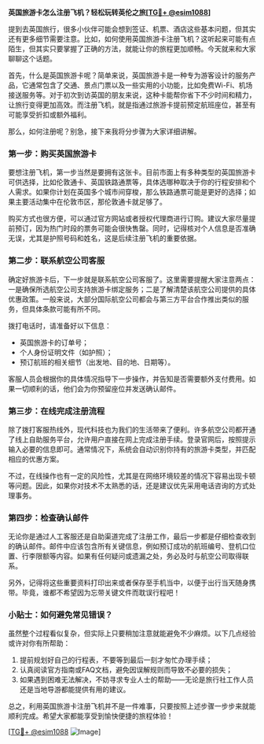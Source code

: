 **英国旅游卡怎么注册飞机？轻松玩转英伦之旅[[TG💪+ @esim1088](https://t.me/s/esim1088)]**

提到去英国旅行，很多小伙伴可能会想到签证、机票、酒店这些基本问题，但其实还有更多细节需要注意。比如，如何使用英国旅游卡注册飞机？这听起来可能有点陌生，但其实只要掌握了正确的方法，就能让你的旅程更加顺畅。今天就来和大家聊聊这个话题。

首先，什么是英国旅游卡呢？简单来说，英国旅游卡是一种专为游客设计的服务产品，它通常包含了交通、景点门票以及一些实用的小功能，比如免费Wi-Fi、机场接送服务等。对于初次到访英国的朋友来说，这种卡能帮你省下不少时间和精力，让旅行变得更加高效。而注册飞机，就是指通过旅游卡提前预定航班座位，甚至有可能享受折扣或额外福利。

那么，如何注册呢？别急，接下来我将分步骤为大家详细讲解。

### 第一步：购买英国旅游卡

要想注册飞机，第一步当然是要拥有这张卡。目前市面上有多种类型的英国旅游卡可供选择，比如伦敦通卡、英国铁路通票等，具体选哪种取决于你的行程安排和个人需求。如果你计划在英国多个城市间穿梭，那么铁路通票可能是更好的选择；如果主要活动集中在伦敦市区，那伦敦通卡就足够了。

购买方式也很方便，可以通过官方网站或者授权代理商进行订购。建议大家尽量提前预订，因为热门时段的票务可能会很快售罄。同时，记得核对个人信息是否准确无误，尤其是护照号码和姓名，这是后续注册飞机的重要依据。

### 第二步：联系航空公司客服

确定好旅游卡后，下一步就是联系航空公司客服了。这里需要提醒大家注意两点：一是确保所选航空公司支持旅游卡绑定服务；二是了解清楚该航空公司提供的具体优惠政策。一般来说，大部分国际航空公司都会与第三方平台合作推出类似的服务，但具体条款可能有所不同。

拨打电话时，请准备好以下信息：
- 英国旅游卡的订单号；
- 个人身份证明文件（如护照）；
- 预订航班的相关细节（出发地、目的地、日期等）。

客服人员会根据你的具体情况指导下一步操作，并告知是否需要额外支付费用。如果一切顺利的话，他们会为你预留座位并发送确认邮件。

### 第三步：在线完成注册流程

除了拨打客服热线外，现代科技也为我们的生活带来了便利。许多航空公司都开通了线上自助服务平台，允许用户直接在网上完成注册手续。登录官网后，按照提示输入必要的信息即可。通常情况下，系统会自动识别你持有的旅游卡类型，并匹配相应的优惠方案。

不过，在线操作也有一定的风险性，尤其是在网络环境较差的情况下容易出现卡顿等问题。因此，如果你对技术不太熟悉的话，还是建议优先采用电话咨询的方式处理事务。

### 第四步：检查确认邮件

无论你是通过人工客服还是自助渠道完成了注册工作，最后一步都是仔细检查收到的确认邮件。邮件中应该包含所有关键信息，例如预订成功的航班编号、登机口位置、行李限额等内容。如果有任何疑问或遗漏之处，务必及时与航空公司取得联系。

另外，记得将这些重要资料打印出来或者保存至手机当中，以便于出行当天随身携带。毕竟，谁都不希望因为忘带关键文件而耽误行程吧！

### 小贴士：如何避免常见错误？

虽然整个过程看似复杂，但实际上只要稍加注意就能避免不少麻烦。以下几点经验或许对你有所帮助：
1. 提前规划好自己的行程表，不要等到最后一刻才匆忙办理手续；
2. 认真阅读官方指南或FAQ文档，避免因误解规则而导致不必要的损失；
3. 如果遇到困难无法解决，不妨寻求专业人士的帮助——无论是旅行社工作人员还是当地导游都能提供有用的建议。

总之，利用英国旅游卡注册飞机并不是一件难事，只要按照上述步骤一步步来就能顺利完成。希望大家都能享受到愉快便捷的旅程体验！

[[TG💪+ @esim1088](https://t.me/s/esim1088) ![Image](https://i.postimg.cc/4NQfJmqS/Snipaste-2025-05-13-00-14-12.png)]